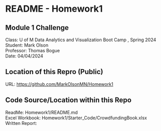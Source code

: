 # README - Homework1

## Module 1 Challenge
Class:      U of M Data Analytics and Visualization Boot Camp , Spring 2024  
Student:    Mark Olson  
Professor:  Thomas Bogue  
Date:       04/04/2024  

## Location of this Repro (Public)
URL:        https://github.com/MarkOlsonMN/Homework1  

## Code Source/Location within this Repo
ReadMe:          Homework1/README.md  
Excel Workbook:  Homework1/Starter_Code/CrowdfundingBook.xlsx  
Written Report:    
